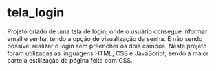 # tela_login
 
Projeto criado de uma tela de login, onde o usuário consegue informar email e senha, tendo a opção de visualização da senha. E não sendo possível realizar o login sem preencher os dois campos. Neste projeto foram utilizadas as linguagens HTML, CSS e JavaScript, sendo a maior parte a estilização da página feita com CSS. 
